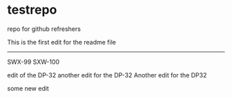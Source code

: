 # testrepo
repo for github refreshers


This is the first edit for the readme file

_______________________________________


SWX-99
SXW-100 



edit of the DP-32
another edit for the DP-32
Another edit for the DP32


some new edit 

